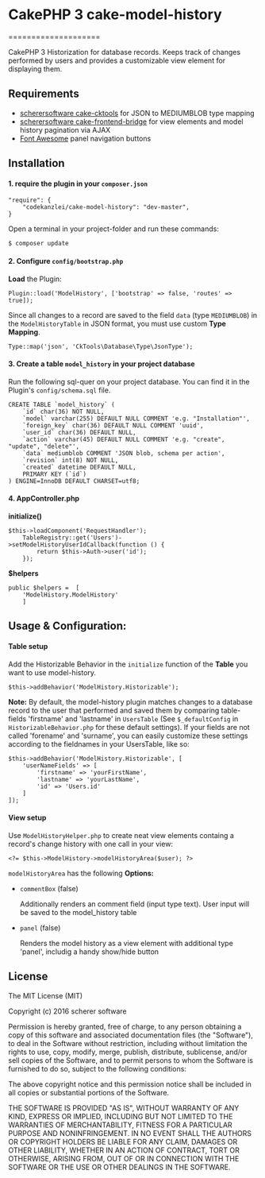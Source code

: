 # CakePHP 3 cake-model-history
====================

CakePHP 3 Historization for database records. Keeps track of changes performed by users and provides a customizable view element for displaying them.

## Requirements

- [scherersoftware cake-cktools](https://github.com/scherersoftware/cake-cktools) for JSON to MEDIUMBLOB type mapping
- [scherersoftware cake-frontend-bridge](https://github.com/scherersoftware/cake-frontend-bridge) for view elements and model history pagination via AJAX
- [Font Awesome](https://fortawesome.github.io/Font-Awesome/) panel navigation buttons

## Installation

#### 1. require the plugin in your `composer.json`
```
"require": {
	"codekanzlei/cake-model-history": "dev-master",
}
```
			
Open a terminal in your project-folder and run these commands:

	$ composer update
	
#### 2. Configure `config/bootstrap.php`

**Load** the Plugin:

```
Plugin::load('ModelHistory', ['bootstrap' => false, 'routes' => true]);
```

Since all changes to a record are saved to the field `data` (type `MEDIUMBLOB`) in the `ModelHistoryTable` in JSON format, you must use custom **Type Mapping**.

```
Type::map('json', 'CkTools\Database\Type\JsonType');
```


#### 3. Create a table `model_history` in your project database
Run the following sql-quer on your project database. You can find it in the Plugin's `config/schema.sql` file.

```
CREATE TABLE `model_history` (
	`id` char(36) NOT NULL,
	`model` varchar(255) DEFAULT NULL COMMENT 'e.g. "Installation"',
	`foreign_key` char(36) DEFAULT NULL COMMENT 'uuid',
	`user_id` char(36) DEFAULT NULL,
	`action` varchar(45) DEFAULT NULL COMMENT 'e.g. "create", "update", "delete"',
	`data` mediumblob COMMENT 'JSON blob, schema per action',
	`revision` int(8) NOT NULL,
	`created` datetime DEFAULT NULL,
	PRIMARY KEY (`id`)
) ENGINE=InnoDB DEFAULT CHARSET=utf8;
```

#### 4. AppController.php

**initialize()**

```
$this->loadComponent('RequestHandler');
    TableRegistry::get('Users')->setModelHistoryUserIdCallback(function () {
        return $this->Auth->user('id');
    });
```
**$helpers**

```
public $helpers =  [
	'ModelHistory.ModelHistory'
	]
```


## Usage & Configuration:

#### Table setup
Add the Historizable Behavior in the `initialize` function of the **Table** you want to use model-history.

```
$this->addBehavior('ModelHistory.Historizable');
```

**Note:** By default, the model-history plugin matches changes to a database record to the user that performed and saved them by comparing table-fields 'firstname' and 'lastname' in `UsersTable` (See `$_defaultConfig` in `HistorizableBehavior.php` for these default settings). If your fields are not called 'forename' and 'surname', you can easily customize these settings according to the fieldnames in your UsersTable, like so:

```
$this->addBehavior('ModelHistory.Historizable', [
    'userNameFields' => [
        'firstname' => 'yourFirstName',
        'lastname' => 'yourLastName',
        'id' => 'Users.id'
    ]
]);
```

#### View setup
Use `ModelHistoryHelper.php` to create neat view elements containg a record's change history with one call in your view:

```
<?= $this->ModelHistory->modelHistoryArea($user); ?>
```

`modelHistoryArea` has the following **Options:**

- `commentBox` (false)
	
	Additionally renders an comment field (input type text). User input will be saved to the model_history table

- `panel` (false)

	Renders the model history as a view element with additional type 'panel', includig a handy show/hide button
 
 	

## License

The MIT License (MIT)

Copyright (c) 2016 scherer software

Permission is hereby granted, free of charge, to any person obtaining a copy
of this software and associated documentation files (the "Software"), to deal
in the Software without restriction, including without limitation the rights
to use, copy, modify, merge, publish, distribute, sublicense, and/or sell
copies of the Software, and to permit persons to whom the Software is
furnished to do so, subject to the following conditions:

The above copyright notice and this permission notice shall be included in all
copies or substantial portions of the Software.

THE SOFTWARE IS PROVIDED "AS IS", WITHOUT WARRANTY OF ANY KIND, EXPRESS OR
IMPLIED, INCLUDING BUT NOT LIMITED TO THE WARRANTIES OF MERCHANTABILITY,
FITNESS FOR A PARTICULAR PURPOSE AND NONINFRINGEMENT. IN NO EVENT SHALL THE
AUTHORS OR COPYRIGHT HOLDERS BE LIABLE FOR ANY CLAIM, DAMAGES OR OTHER
LIABILITY, WHETHER IN AN ACTION OF CONTRACT, TORT OR OTHERWISE, ARISING FROM,
OUT OF OR IN CONNECTION WITH THE SOFTWARE OR THE USE OR OTHER DEALINGS IN THE
SOFTWARE.
